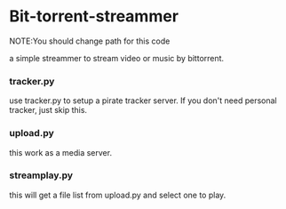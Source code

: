 # Bit-torrent-streammer


NOTE:You should change path for this code

a simple streammer to stream video or music by bittorrent.

### tracker.py
use tracker.py to setup a pirate tracker server. If you don't need personal tracker, just skip this.

### upload.py

this work as a media server.

### streamplay.py
this will get a file list from upload.py and select one to play.
